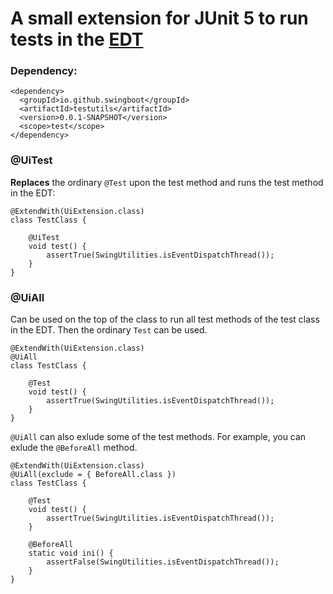 # A small extension for JUnit 5 to run tests in the [EDT](https://docs.oracle.com/javase/tutorial/uiswing/concurrency/dispatch.html)

### Dependency:

```
<dependency>
  <groupId>io.github.swingboot</groupId>
  <artifactId>testutils</artifactId>
  <version>0.0.1-SNAPSHOT</version>
  <scope>test</scope>
</dependency> 
```

### @UiTest

**Replaces** the ordinary `@Test` upon the test method and runs the test method in the EDT:
```
@ExtendWith(UiExtension.class)
class TestClass {

	@UiTest
	void test() {
		assertTrue(SwingUtilities.isEventDispatchThread());
	}
}
  ```
  
  
### @UiAll

Can be used on the top of the class to run all test methods of the test class in the EDT. Then the ordinary `Test` can be used.

```
@ExtendWith(UiExtension.class)
@UiAll
class TestClass {

	@Test
	void test() {
		assertTrue(SwingUtilities.isEventDispatchThread());
	}
}
```

`@UiAll` can also exlude some of the test methods. For example, you can exlude the `@BeforeAll` method.

```
@ExtendWith(UiExtension.class)
@UiAll(exclude = { BeforeAll.class })
class TestClass {

	@Test
	void test() {
		assertTrue(SwingUtilities.isEventDispatchThread());
	}

	@BeforeAll
	static void ini() {
		assertFalse(SwingUtilities.isEventDispatchThread());
	}
}
```





